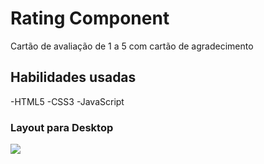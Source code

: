 # Rating Component

Cartão de avaliação de 1 a 5 com cartão de agradecimento

## Habilidades usadas

-HTML5
-CSS3
-JavaScript

### Layout para Desktop
<img src="/design/rating-card.gif">
